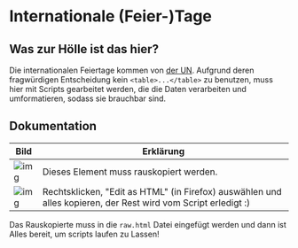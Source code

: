 # Internationale (Feier-)Tage

## Was zur Hölle ist das hier?

Die internationalen Feiertage kommen von [der UN](https://www.un.org/observances/list-days-weeks). Aufgrund deren
fragwürdigen Entscheidung kein `<table>...</table>` zu benutzen, muss hier mit Scripts gearbeitet werden, die die
Daten verarbeiten und umformatieren, sodass sie brauchbar sind.

## Dokumentation

| Bild                                                                | Erklärung                                                            |
|---------------------------------------------------------------------|----------------------------------------------------------------------|
| ![img](../../docs/resources/international_holidays/01_selector.png) | Dieses Element muss rauskopiert werden.                              |
| ![img](../../docs/resources/international_holidays/02_yoinks.png)   | Rechtsklicken, "Edit as HTML" (in Firefox) auswählen und alles kopieren, der Rest wird vom Script erledigt :) |

Das Rauskopierte muss in die `raw.html` Datei eingefügt werden und dann ist Alles bereit, um scripts laufen zu Lassen!
